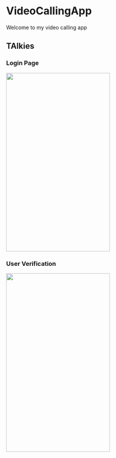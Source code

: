 # VideoCallingApp
Welcome to my video calling app
<h2>TAlkies</h2>
<h3>Login Page</h3>
  
  
<img src="https://user-images.githubusercontent.com/83058841/123517958-74b54100-d6c1-11eb-90f3-4fb50e656fa1.png" width="280" height="480">

<h3> User Verification </h3>

<img src="https://user-images.githubusercontent.com/83058841/123664778-48322e00-d855-11eb-9861-2a80c2f35d67.png" width="280" height="480">
